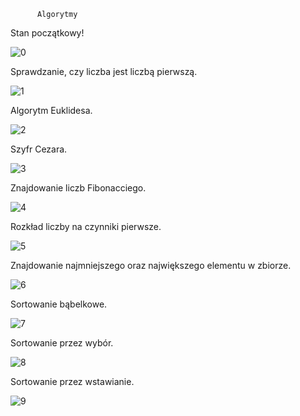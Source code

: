           Algorytmy

 Stan początkowy!

 
![0](https://github.com/user-attachments/assets/3be9b2ea-f2de-46a7-948f-56809c02fd95)

 Sprawdzanie, czy liczba jest liczbą pierwszą.
 
 
![1](https://github.com/user-attachments/assets/f352e884-2cb9-4434-8583-ce15e3632e11)

Algorytm Euklidesa.


 ![2](https://github.com/user-attachments/assets/e6ae012a-3cf9-48ee-b121-83aa228051af)

Szyfr Cezara.


 ![3](https://github.com/user-attachments/assets/13e1bd5b-b086-40c4-b8f3-d2e91fb1dc4c)

Znajdowanie liczb Fibonacciego.


 ![4](https://github.com/user-attachments/assets/0a95318e-3b6a-49f8-bcc3-fed232c6d1a3)

Rozkład liczby na czynniki pierwsze.


![5](https://github.com/user-attachments/assets/e66af97a-a0cb-4012-867b-0989b2673ae1)

Znajdowanie najmniejszego oraz największego elementu w
zbiorze.


![6](https://github.com/user-attachments/assets/85fba82d-cf04-4cf2-8f56-00b403773540)

Sortowanie bąbelkowe.


![7](https://github.com/user-attachments/assets/4cc11a01-d776-4af9-bdea-f9b819ebe159)

Sortowanie przez wybór.


![8](https://github.com/user-attachments/assets/3b26afb3-270d-4970-85e3-3817ae297303)

Sortowanie przez wstawianie.


![9](https://github.com/user-attachments/assets/6c30bc7b-45ec-4d35-86f3-1686fe4abe40)
